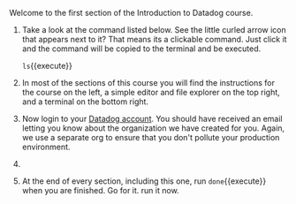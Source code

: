 Welcome to the first section of the Introduction to Datadog course. 

1.  Take a look at the command listed below. See the little curled arrow icon that appears next to it? That means its a clickable command. Just click it and the command will be copied to the terminal and be executed.

    `ls`{{execute}}

2.  In most of the sections of this course you will find the instructions for the course on the left, a simple editor and file explorer on the top right, and a terminal on the bottom right.
3.  Now login to your <a href="https://app.datadoghq.com" target="_datadog">Datadog account</a>. You should have received an email letting you know about the organization we have created for you. Again, we use a separate org to ensure that you don't pollute your production environment.
4.  
5.  At the end of every section, including this one, run `done`{{execute}} when you are finished. Go for it. run it now.

